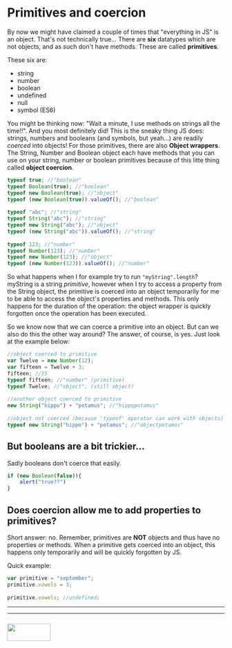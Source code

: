 Primitives and coercion
===

By now we might have claimed a couple of times that "everything in JS" is an object. That's not technically true... There are **six** datatypes which are not objects, and as such don't have methods. These are called **primitives**. 

These six are: 
+ string
+ number
+ boolean
+ undefined
+ null
+ symbol (ES6)

You might be thinking now: "Wait a minute, I use methods on strings all the time!!". And you most definitely did! This is the sneaky thing JS does: strings, numbers and booleans (and symbols, but yeah...) are readily _coerced_ into objects! For those primitives, there are also **Object wrappers**. The String, Number and Boolean object each have methods that you can use on your string, number or boolean primitives because of this litte thing called **object coercion**.

```javascript
typeof true; //"boolean"
typeof Boolean(true); //"boolean"
typeof new Boolean(true); //"object"
typeof (new Boolean(true)).valueOf(); //"boolean"
 
typeof "abc"; //"string"
typeof String("abc"); //"string"
typeof new String("abc"); //"object"
typeof (new String("abc")).valueOf(); //"string"
 
typeof 123; //"number"
typeof Number(123); //"number"
typeof new Number(123); //"object"
typeof (new Number(123)).valueOf(); //"number"
```

So what happens when I for example try to run `"myString".length`? myString is a string _primitive_, however when I try to access a property from the String object, the primitive is coerced into an object temporarily for me to be able to access the object's properties and methods. This only happens for the duration of the operation: the object wrapper is quickly forgotten once the operation has been executed.

So we know now that we can coerce a primitive into an object. But can we also do this the other way around? The answer, of course, is yes. Just look at the example below:

```javascript
//object coerced to primitive 
var Twelve = new Number(12); 
var fifteen = Twelve + 3; 
fifteen; //15
typeof fifteen; //"number" (primitive)
typeof Twelve; //"object"; (still object)
 
//another object coerced to primitive
new String("hippo") + "potamus"; //"hippopotamus" 
 
//object not coerced (because 'typeof' operator can work with objects)
typeof new String("hippo") + "potamus"; //"objectpotamus"
```

But booleans are a bit trickier...
----

Sadly booleans don't coerce that easily. 

```javascript
if (new Boolean(false)){
    alert("true??")
}
```

Does coercion allow me to add properties to primitives?
----

Short answer: no. Remember, primitives are **NOT** objects and thus have no properties or methods. When a primitive gets coerced into an object, this happens only temporarily and will be quickly forgotten by JS. 

Quick example:

```javascript
var primitive = "september";
primitive.vowels = 3;
 
primitive.vowels; //undefined;
``` 

___
___
### <a href="http://elewa.education/blog" target="_blank"><img src="https://user-images.githubusercontent.com/18554853/34921062-506450ae-f97d-11e7-875f-6feeb26ad72d.png" width="100" height="40"/></a>